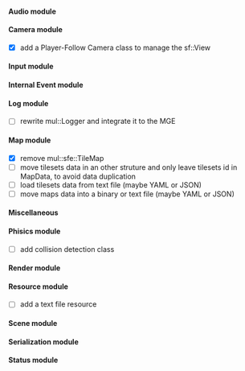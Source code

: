 
#### Audio module

#### Camera module

- [x] add a Player-Follow Camera class to manage the sf::View

#### Input module

#### Internal Event module

#### Log module

- [ ] rewrite mul::Logger and integrate it to the MGE

#### Map module

- [x] remove mul::sfe::TileMap
- [ ] move tilesets data in an other struture and only leave tilesets id in MapData, to avoid data duplication
- [ ] load tilesets data from text file (maybe YAML or JSON)
- [ ] move maps data into a binary or text file (maybe YAML or JSON)

#### Miscellaneous

#### Phisics module

- [ ] add collision detection class

#### Render module

#### Resource module

- [ ] add a text file resource

#### Scene module

#### Serialization module

#### Status module
